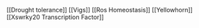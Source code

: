 [[Drought tolerance]]
[[Vigs]]
[[Ros Homeostasis]]
[[Yellowhorn]]
[[Xswrky20 Transcription Factor]]
